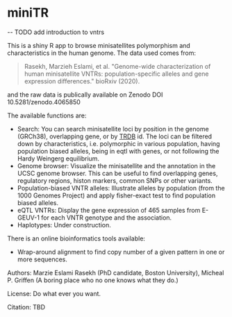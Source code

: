 # miniTR

-- TODO add introduction to vntrs

This is a shiny R app to browse minisatellites polymorphism and characteristics in the human genome.
The data used comes from:

> Rasekh, Marzieh Eslami, et al. "Genome-wide characterization of human minisatellite VNTRs: population-specific alleles and gene expression differences." bioRxiv (2020).

and the raw data is publically available on Zenodo DOI 10.5281/zenodo.4065850

The available functions are:

* Search: You can search minisatellite loci by position in the genome (GRCh38), overlapping gene, or by <a href="http://tandem.bu.edu/cgi-bin/trdb/trdb.exe">TRDB</a> id. The loci can be filtered down by characteristics, i.e. polymorphic in various population, having population biased alleles, being in eqtl with genes, or not following the Hardy Weingerg equilibrium. 
* Genome browser: Visualize the minisatellite and the annotation in the UCSC genome browser. This can be useful to find overlapping genes, regulatory regions, histon markers, common SNPs or other variants.
* Population-biased VNTR alleles: Illustrate alleles by population (from the 1000 Genomes Project) and apply fisher-exact test to find population biased alleles. 
* eQTL VNTRs: Display the gene expression of 465 samples from E-GEUV-1 for each VNTR genotype and the association.
* Haplotypes: Under construction.

There is an online bioinformatics tools available:
* Wrap-around alignment to find copy number of a given pattern in one or more sequences.

Authors: Marzie Eslami Rasekh (PhD candidate, Boston University), Micheal P. Griffen (A boring place who no one knows what they do.)

License: Do what ever you want. 

Citation: TBD

